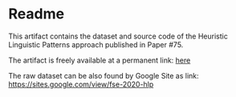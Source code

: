 # Readme

This artifact contains the dataset and source code of the Heuristic Linguistic Patterns approach published in Paper #75. 

The artifact is freely available at a permanent link:
 [here](https://doi.org/10.5281/zenodo.3875803) 

The raw dataset can be also found by Google Site as link: https://sites.google.com/view/fse-2020-hlp
